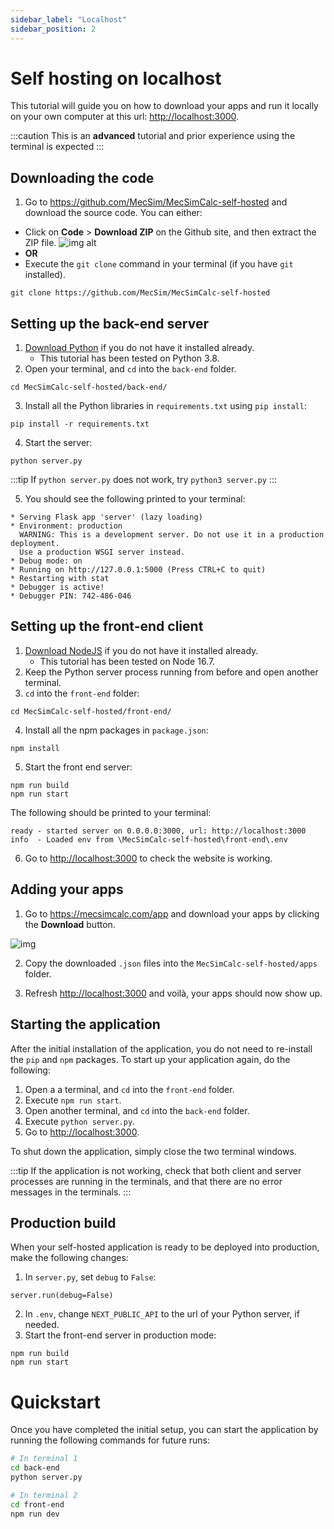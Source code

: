 ```yaml
---
sidebar_label: "Localhost"
sidebar_position: 2
---
```


# Self hosting on localhost

This tutorial will guide you on how to download your apps and run it locally on your own computer at this url: [http://localhost:3000](http://localhost:3000).

:::caution
This is an **advanced** tutorial and prior experience using the terminal is expected
:::

## Downloading the code

1. Go to https://github.com/MecSim/MecSimCalc-self-hosted and download the source code. You can either:

- Click on **Code** > **Download ZIP** on the Github site, and then extract the ZIP file.
  ![img alt](/docs/self-hosting-apps/download_github_repo.png)
- **OR**
- Execute the `git clone` command in your terminal (if you have `git` installed).

```
git clone https://github.com/MecSim/MecSimCalc-self-hosted
```

## Setting up the back-end server

1. [Download Python](https://www.python.org/downloads/) if you do not have it installed already.
   - This tutorial has been tested on Python 3.8.
2. Open your terminal, and `cd` into the `back-end` folder.

```
cd MecSimCalc-self-hosted/back-end/
```

3. Install all the Python libraries in `requirements.txt` using `pip install`:

```
pip install -r requirements.txt
```

4. Start the server:

```
python server.py
```

:::tip
If `python server.py` does not work, try `python3 server.py`
:::

5. You should see the following printed to your terminal:

```
* Serving Flask app 'server' (lazy loading)
* Environment: production
  WARNING: This is a development server. Do not use it in a production deployment.
  Use a production WSGI server instead.
* Debug mode: on
* Running on http://127.0.0.1:5000 (Press CTRL+C to quit)
* Restarting with stat
* Debugger is active!
* Debugger PIN: 742-486-046
```

## Setting up the front-end client

1. [Download NodeJS](https://nodejs.org/en/download/) if you do not have it installed already.
   - This tutorial has been tested on Node 16.7.
2. Keep the Python server process running from before and open another terminal.
3. `cd` into the `front-end` folder:

```
cd MecSimCalc-self-hosted/front-end/
```

4. Install all the npm packages in `package.json`:

```
npm install
```

5. Start the front end server:

```
npm run build
npm run start
```

The following should be printed to your terminal:

```
ready - started server on 0.0.0.0:3000, url: http://localhost:3000
info  - Loaded env from \MecSimCalc-self-hosted\front-end\.env
```

6. Go to [http://localhost:3000](http://localhost:3000) to check the website is working.

## Adding your apps

1. Go to https://mecsimcalc.com/app and download your apps by clicking the **Download** button.

![img](/docs/self-hosting-apps/download_my_apps.png)

2. Copy the downloaded `.json` files into the `MecSimCalc-self-hosted/apps` folder.

3. Refresh [http://localhost:3000](http://localhost:3000) and voilà, your apps should now show up.

## Starting the application

After the initial installation of the application, you do not need to re-install the `pip` and `npm` packages. To start up your application again, do the following:

1. Open a a terminal, and `cd` into the `front-end` folder.
2. Execute `npm run start`.
3. Open another terminal, and `cd` into the `back-end` folder.
4. Execute `python server.py`.
5. Go to [http://localhost:3000](http://localhost:3000).

To shut down the application, simply close the two terminal windows.

:::tip
If the application is not working, check that both client and server processes are running in the terminals, and that there are no error messages in the terminals.
:::

## Production build

When your self-hosted application is ready to be deployed into production, make the following changes:

1. In `server.py`, set `debug` to `False`:

```
server.run(debug=False)
```

2. In `.env`, change `NEXT_PUBLIC_API` to the url of your Python server, if needed.
3. Start the front-end server in production mode:

```
npm run build
npm run start
```

# Quickstart

Once you have completed the initial setup, you can start the application by running the following commands for future runs:

```bash
# In terminal 1
cd back-end
python server.py

# In terminal 2
cd front-end
npm run dev
```
